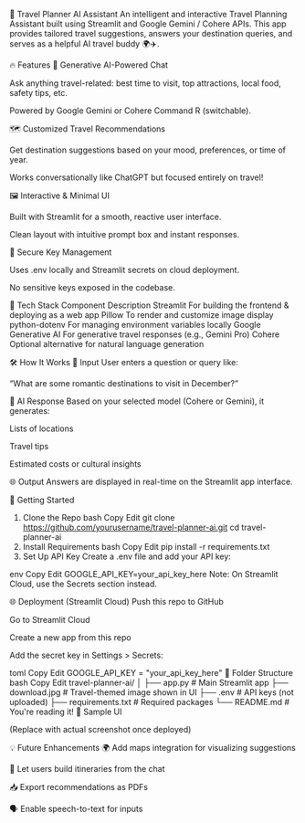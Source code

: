 🧭 Travel Planner AI Assistant
An intelligent and interactive Travel Planning Assistant built using Streamlit and Google Gemini / Cohere APIs.
This app provides tailored travel suggestions, answers your destination queries, and serves as a helpful AI travel buddy 🌍✈️.

🔥 Features
🧠 Generative AI-Powered Chat

Ask anything travel-related: best time to visit, top attractions, local food, safety tips, etc.

Powered by Google Gemini or Cohere Command R (switchable).

🗺️ Customized Travel Recommendations

Get destination suggestions based on your mood, preferences, or time of year.

Works conversationally like ChatGPT but focused entirely on travel!

🖼️ Interactive & Minimal UI

Built with Streamlit for a smooth, reactive user interface.

Clean layout with intuitive prompt box and instant responses.

🔐 Secure Key Management

Uses .env locally and Streamlit secrets on cloud deployment.

No sensitive keys exposed in the codebase.

🤖 Tech Stack
Component	Description
Streamlit	For building the frontend & deploying as a web app
Pillow	To render and customize image display
python-dotenv	For managing environment variables locally
Google Generative AI	For generative travel responses (e.g., Gemini Pro)
Cohere	Optional alternative for natural language generation

🛠️ How It Works
💬 Input
User enters a question or query like:

“What are some romantic destinations to visit in December?”

🤖 AI Response
Based on your selected model (Cohere or Gemini), it generates:

Lists of locations

Travel tips

Estimated costs or cultural insights

🌐 Output
Answers are displayed in real-time on the Streamlit app interface.

🚀 Getting Started
1. Clone the Repo
bash
Copy
Edit
git clone https://github.com/yourusername/travel-planner-ai.git
cd travel-planner-ai
2. Install Requirements
bash
Copy
Edit
pip install -r requirements.txt
3. Set Up API Key
Create a .env file and add your API key:

env
Copy
Edit
GOOGLE_API_KEY=your_api_key_here
Note: On Streamlit Cloud, use the Secrets section instead.

🌐 Deployment (Streamlit Cloud)
Push this repo to GitHub

Go to Streamlit Cloud

Create a new app from this repo

Add the secret key in Settings > Secrets:

toml
Copy
Edit
GOOGLE_API_KEY = "your_api_key_here"
📂 Folder Structure
bash
Copy
Edit
travel-planner-ai/
│
├── app.py              # Main Streamlit app
├── download.jpg        # Travel-themed image shown in UI
├── .env                # API keys (not uploaded)
├── requirements.txt    # Required packages
└── README.md           # You're reading it!
🎨 Sample UI

(Replace with actual screenshot once deployed)

💡 Future Enhancements
🌍 Add maps integration for visualizing suggestions

📆 Let users build itineraries from the chat

📥 Export recommendations as PDFs

🗣️ Enable speech-to-text for inputs
